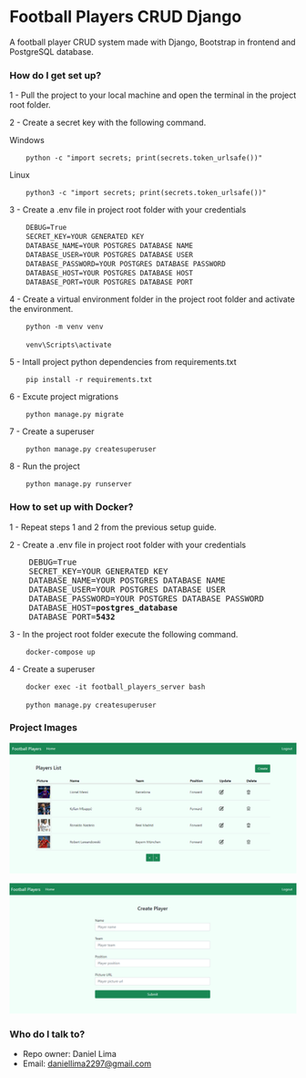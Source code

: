 # Football Players CRUD Django #

A football player CRUD system made with Django, Bootstrap in frontend and PostgreSQL database.

### How do I get set up? ###

1 - Pull the project to your local machine and open the terminal in the project root folder.</br>

2 - Create a secret key with the following command.
        
   Windows
        
        python -c "import secrets; print(secrets.token_urlsafe())"
    
   Linux
        
        python3 -c "import secrets; print(secrets.token_urlsafe())"
        
3 - Create a .env file in project root folder with your credentials

        DEBUG=True
        SECRET_KEY=YOUR GENERATED KEY
        DATABASE_NAME=YOUR POSTGRES DATABASE NAME
        DATABASE_USER=YOUR POSTGRES DATABASE USER
        DATABASE_PASSWORD=YOUR POSTGRES DATABASE PASSWORD
        DATABASE_HOST=YOUR POSTGRES DATABASE HOST
        DATABASE_PORT=YOUR POSTGRES DATABASE PORT

4 - Create a virtual environment folder in the project root folder and activate the environment.

        python -m venv venv
    
        venv\Scripts\activate
    
5 - Intall project python dependencies from requirements.txt

        pip install -r requirements.txt
    
6 - Excute project migrations

        python manage.py migrate

7 - Create a superuser

        python manage.py createsuperuser
        
8 - Run the project

        python manage.py runserver
        
### How to set up with Docker? ###

1 - Repeat steps 1 and 2 from the previous setup guide.</br>

2 - Create a .env file in project root folder with your credentials
        
<pre>
    DEBUG=True
    SECRET_KEY=YOUR GENERATED KEY
    DATABASE_NAME=YOUR POSTGRES DATABASE NAME
    DATABASE_USER=YOUR POSTGRES DATABASE USER
    DATABASE_PASSWORD=YOUR POSTGRES DATABASE PASSWORD
    DATABASE_HOST=<b>postgres_database</b>
    DATABASE_PORT=<b>5432</b>
</pre>
        
 3 - In the project root folder execute the following command.
        
        docker-compose up
        
 4 - Create a superuser
 
        docker exec -it football_players_server bash
        
        python manage.py createsuperuser

### Project Images ###

![Players List Page](https://raw.githubusercontent.com/Daniel-Lima-Carvalho/football_players_django/develop/static/players/images/project/project-1.png)

![Create Player Page](https://raw.githubusercontent.com/Daniel-Lima-Carvalho/football_players_django/develop/static/players/images/project/project-2.png)

### Who do I talk to? ###

* Repo owner: Daniel Lima
* Email: daniellima2297@gmail.com
